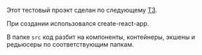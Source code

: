 Этот тестовый проэкт сделан по следующему [ТЗ](https://github.com/maxfarseer/tz-webinars/blob/master/README.md).

При создании использовался create-react-app.

В папке `src` код разбит на компоненты, контейнеры, экшены и редьюсеры по соответствующим папкам.